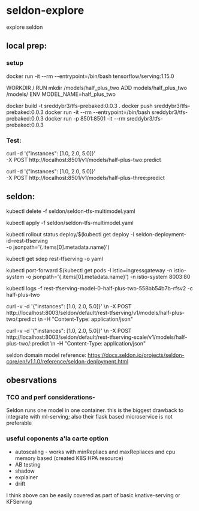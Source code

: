 # seldon-explore
explore seldon

## local prep:

### setup

docker run -it --rm --entrypoint=/bin/bash tensorflow/serving:1.15.0

WORKDIR /
RUN mkdir /models/half_plus_two
ADD models/half_plus_two /models/
ENV MODEL_NAME=half_plus_two


docker build -t sreddybr3/tfs-prebaked:0.0.3 .
docker push sreddybr3/tfs-prebaked:0.0.3
docker run -it --rm --entrypoint=/bin/bash sreddybr3/tfs-prebaked:0.0.3
docker run -p 8501:8501 -it --rm sreddybr3/tfs-prebaked:0.0.3

### Test:

curl -d '{"instances": [1.0, 2.0, 5.0]}' \
    -X POST http://localhost:8501/v1/models/half-plus-two:predict

curl -d '{"instances": [1.0, 2.0, 5.0]}' \
    -X POST http://localhost:8501/v1/models/half-plus-three:predict


## seldon: 

kubectl delete -f seldon/seldon-tfs-multimodel.yaml

kubectl apply -f seldon/seldon-tfs-multimodel.yaml

kubectl rollout status deploy/$(kubectl get deploy -l seldon-deployment-id=rest-tfserving \
                                 -o jsonpath='{.items[0].metadata.name}')

kubectl get sdep rest-tfserving -o yaml


kubectl port-forward $(kubectl get pods -l istio=ingressgateway -n istio-system -o jsonpath='{.items[0].metadata.name}') -n istio-system 8003:80

kubectl logs -f rest-tfserving-model-0-half-plus-two-558bb54b7b-rfsv2 -c half-plus-two

curl -v -d '{"instances": [1.0, 2.0, 5.0]}' \\n   -X POST http://localhost:8003/seldon/default/rest-tfserving/v1/models/half-plus-two/:predict \\n   -H "Content-Type: application/json"

curl -v -d '{"instances": [1.0, 2.0, 5.0]}' \\n   -X POST http://localhost:8003/seldon/default/rest-tfserving-scale/v1/models/half-plus-two/:predict \\n   -H "Content-Type: application/json"


seldon domain model reference:
https://docs.seldon.io/projects/seldon-core/en/v1.1.0/reference/seldon-deployment.html

## obesrvations

### TCO and perf considerations-

Seldon runs one model in one container. this is the biggest drawback to integrate with ml-serving; also their flask based microservice is not preferable

### useful coponents a'la carte option

- autoscaling - works with minRepliacs and maxRepliaces and cpu memory based (created K8S HPA resource)
- AB testing
- shadow
- explainer
- drift

I think above can be easily covered as part of basic knative-serving or KFServing
